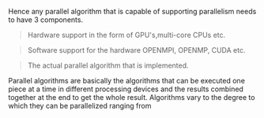 
Hence any parallel algorithm that is capable of supporting parallelism needs to have 3 components.

> Hardware support in the form of GPU's,multi-core CPUs etc.

> Software support for the hardware OPENMPI, OPENMP, CUDA etc.

> The actual parallel algorithm that is implemented.


Parallel algorithms are basically the algorithms that can be executed one piece at a time in different processing devices and the results combined together at the end to get the whole result. Algorithms vary to the degree to which they can be parallelized ranging from


